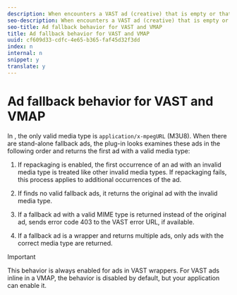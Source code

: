 ```yaml
---
description: When encounters a VAST ad (creative) that is empty or that has a media type that is invalid for HLS, it evaluates the fallback ads to determine what to return.
seo-description: When encounters a VAST ad (creative) that is empty or that has a media type that is invalid for HLS, it evaluates the fallback ads to determine what to return.
seo-title: Ad fallback behavior for VAST and VMAP
title: Ad fallback behavior for VAST and VMAP
uuid: cf609d33-cdfc-4e65-b365-faf45d32f3dd
index: n
internal: n
snippet: y
translate: y
---
```


# Ad fallback behavior for VAST and VMAP


<a id="section_9F60AF00CE9645848EAAF8C06A9E426B"></a>

In  <!-- PH element: phrases/primetime-sdk-name --> , the only valid media type is `application/x-mpegURL` (M3U8). 
When there are stand-alone fallback ads, the  <!-- PH element: phrases/auditude-name --> plug-in looks examines these ads in the following order and returns the first ad with a valid media type:
1. If repackaging is enabled, the first occurrence of an ad with an invalid media type is treated like other invalid media types. If repackaging fails, this process applies to additional occurrences of the ad.

1. If  <!-- PH element: phrases/primetime-sdk-name --> finds no valid fallback ads, it returns the original ad with the invalid media type.
1. If a fallback ad with a valid MIME type is returned instead of the original ad,  <!-- PH element: phrases/auditude-name --> sends error code 403 to the VAST error URL, if available.
1. If a fallback ad is a wrapper and returns multiple ads, only ads with the correct media type are returned.

>[!IMPORTANT]
>
>This behavior is always enabled for ads in VAST wrappers. For VAST ads inline in a VMAP, the behavior is disabled by default, but your application can enable it.


